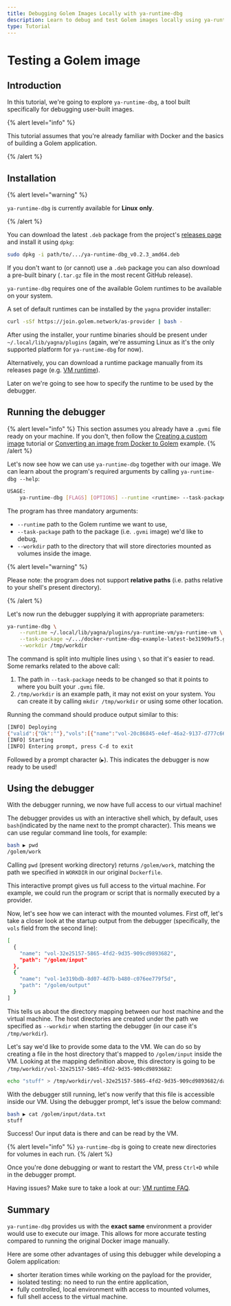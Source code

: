 ```yaml
---
title: Debugging Golem Images Locally with ya-runtime-dbg
description: Learn to debug and test Golem images locally using ya-runtime-dbg
type: Tutorial
---
```


# Testing a Golem image

## Introduction

In this tutorial, we're going to explore `ya-runtime-dbg`, a tool built specifically for debugging user-built images.

{% alert level="info" %}

This tutorial assumes that you're already familiar with Docker and the basics of building a Golem application.

{% /alert %}

## Installation

{% alert level="warning" %}

`ya-runtime-dbg` is currently available for **Linux** **only**.

{% /alert %}

You can download the latest `.deb` package from the project's [releases page](https://github.com/golemfactory/ya-runtime-dbg/releases) and install it using `dpkg`:

```bash
sudo dpkg -i path/to/.../ya-runtime-dbg_v0.2.3_amd64.deb
```

If you don't want to (or cannot) use a `.deb` package you can also download a pre-built binary (`.tar.gz` file in the most recent GitHub release).

`ya-runtime-dbg` requires one of the available Golem runtimes to be available on your system.

A set of default runtimes can be installed by the `yagna` provider installer:

```bash
curl -sSf https://join.golem.network/as-provider | bash -
```

After using the installer, your runtime binaries should be present under `~/.local/lib/yagna/plugins` (again, we're assuming Linux as it's the only supported platform for `ya-runtime-dbg` for now).

Alternatively, you can download a runtime package manually from its releases page (e.g. [VM runtime](https://github.com/golemfactory/ya-runtime-vm/releases)).

Later on we're going to see how to specify the runtime to be used by the debugger.

## Running the debugger

{% alert level="info" %}
This section assumes you already have a `.gvmi` file ready on your machine. If you don't, then follow the [Creating a custom image](/docs/creators/javascript/tutorials/building-custom-image) tutorial or [Converting an image from Docker to Golem](/docs/creators/javascript/examples/tools/converting-docker-image-to-golem-format) example.
{% /alert %}

Let's now see how we can use `ya-runtime-dbg` together with our image. We can learn about the program's required arguments by calling `ya-runtime-dbg --help`:

```bash
USAGE:
    ya-runtime-dbg [FLAGS] [OPTIONS] --runtime <runtime> --task-package <task-package> --workdir <workdir> [varargs]...
```

The program has three mandatory arguments:

- `--runtime` path to the Golem runtime we want to use,
- `--task-package` path to the package (i.e. `.gvmi` image) we'd like to debug,
- `--workdir` path to the directory that will store directories mounted as volumes inside the image.

{% alert level="warning" %}

Please note: the program does not support **relative paths** (i.e. paths relative to your shell's present directory).

{% /alert  %}

Let's now run the debugger supplying it with appropriate parameters:

```bash
ya-runtime-dbg \
    --runtime ~/.local/lib/yagna/plugins/ya-runtime-vm/ya-runtime-vm \
    --task-package ~/.../docker-runtime-dbg-example-latest-be31909af5.gvmi \
    --workdir /tmp/workdir
```

The command is split into multiple lines using `\` so that it's easier to read. Some remarks related to the above call:

1. The path in `--task-package` needs to be changed so that it points to where you built your `.gvmi` file.
2. `/tmp/workdir` is an example path, it may not exist on your system. You can create it by calling `mkdir /tmp/workdir` or using some other location.

Running the command should produce output similar to this:

```bash
[INFO] Deploying
{"valid":{"Ok":""},"vols":[{"name":"vol-20c86845-e4ef-46a2-9137-d777c66703df","path":"/golem/input"},{"name":"vol-f61c0ce8-dc63-41ca-9f1d-54e020a1ac6b","path":"/golem/output"}],"startMode":"blocking"}
[INFO] Starting
[INFO] Entering prompt, press C-d to exit
```

Followed by a prompt character (`▶`). This indicates the debugger is now ready to be used!

## Using the debugger

With the debugger running, we now have full access to our virtual machine!

The debugger provides us with an interactive shell which, by default, uses `bash`(indicated by the name next to the prompt character). This means we can use regular command line tools, for example:

```bash
bash ▶ pwd
/golem/work
```

Calling `pwd` (present working directory) returns `/golem/work`, matching the path we specified in `WORKDIR` in our original `Dockerfile`.

This interactive prompt gives us full access to the virtual machine. For example, we could run the program or script that is normally executed by a provider.

Now, let's see how we can interact with the mounted volumes. First off, let's take a closer look at the startup output from the debugger (specifically, the `vols` field from the second line):

```bash
[
  {
    "name": "vol-32e25157-5865-4fd2-9d35-909cd9893682",
    "path": "/golem/input"
  },
  {
    "name": "vol-1e319bdb-8d07-4d7b-b480-c076ee779f5d",
    "path": "/golem/output"
  }
]
```

This tells us about the directory mapping between our host machine and the virtual machine. The host directories are created under the path we specified as `--workdir` when starting the debugger (in our case it's `/tmp/workdir`).

Let's say we'd like to provide some data to the VM. We can do so by creating a file in the host directory that's mapped to `/golem/input` inside the VM. Looking at the mapping definition above, this directory is going to be `/tmp/workdir/vol-32e25157-5865-4fd2-9d35-909cd9893682`:

```bash
echo "stuff" > /tmp/workdir/vol-32e25157-5865-4fd2-9d35-909cd9893682/data.txt
```

With the debugger still running, let's now verify that this file is accessible inside our VM. Using the debugger prompt, let's issue the below command:

```bash
bash ▶ cat /golem/input/data.txt
stuff
```

Success! Our input data is there and can be read by the VM.

{% alert level="info" %}
`ya-runtime-dbg` is going to create new directories for volumes in each run.
{% /alert  %}

Once you're done debugging or want to restart the VM, press `Ctrl+D` while in the debugger prompt.

Having issues? Make sure to take a look at our: [VM runtime FAQ](/docs/creators/javascript/guides/golem-images-faq).

## Summary

`ya-runtime-dbg` provides us with the **exact same** environment a provider would use to execute our image. This allows for more accurate testing compared to running the original Docker image manually.

Here are some other advantages of using this debugger while developing a Golem application:

- shorter iteration times while working on the payload for the provider,
- isolated testing: no need to run the entire application,
- fully controlled, local environment with access to mounted volumes,
- full shell access to the virtual machine.
